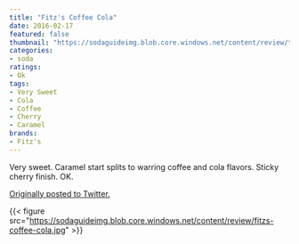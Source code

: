 ```yaml
---
title: "Fitz's Coffee Cola"
date: 2016-02-17
featured: false
thumbnail: "https://sodaguideimg.blob.core.windows.net/content/review/thumbs/fitzs-coffee-cola.jpg"
categories:
- soda
ratings:
- Ok
tags:
- Very Sweet
- Cola
- Coffee
- Cherry
- Caramel
brands:
- Fitz's
---
```


Very sweet. Caramel start splits to warring coffee and cola flavors. Sticky cherry finish. OK.

[Originally posted to Twitter.](https://twitter.com/Cavorter/status/700009115469254656)

{{< figure src="https://sodaguideimg.blob.core.windows.net/content/review/fitzs-coffee-cola.jpg" >}}

